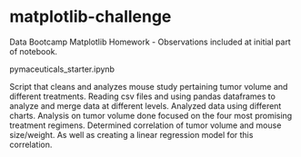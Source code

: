 # matplotlib-challenge

Data Bootcamp Matplotlib Homework - Observations included at initial part of notebook.

pymaceuticals_starter.ipynb

Script that cleans and analyzes mouse study pertaining tumor volume and different treatments. Reading csv files and using pandas dataframes to analyze and merge data at different levels. Analyzed data using different charts. Analysis on tumor volume done focused on the four most promising treatment regimens. Determined correlation of tumor
volume and mouse size/weight. As well as creating a linear regression model for this correlation.
